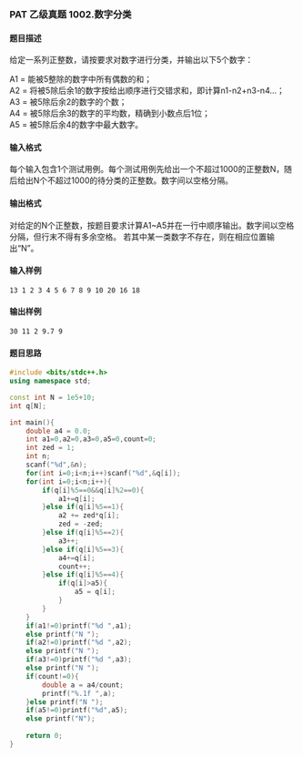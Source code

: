 ### PAT 乙级真题 1002.数字分类
#### 题目描述
给定一系列正整数，请按要求对数字进行分类，并输出以下5个数字：

A1 = 能被5整除的数字中所有偶数的和；  
A2 = 将被5除后余1的数字按给出顺序进行交错求和，即计算n1-n2+n3-n4...；  
A3 = 被5除后余2的数字的个数；  
A4 = 被5除后余3的数字的平均数，精确到小数点后1位；  
A5 = 被5除后余4的数字中最大数字。
#### 输入格式
每个输入包含1个测试用例。每个测试用例先给出一个不超过1000的正整数N，随后给出N个不超过1000的待分类的正整数。数字间以空格分隔。
#### 输出格式
对给定的N个正整数，按题目要求计算A1~A5并在一行中顺序输出。数字间以空格分隔，但行末不得有多余空格。
若其中某一类数字不存在，则在相应位置输出“N”。
#### 输入样例
~~~~
13 1 2 3 4 5 6 7 8 9 10 20 16 18
~~~~
#### 输出样例
~~~~
30 11 2 9.7 9
~~~~
#### 题目思路
```C++
#include <bits/stdc++.h>
using namespace std;

const int N = 1e5+10;
int q[N];

int main(){
    double a4 = 0.0;
    int a1=0,a2=0,a3=0,a5=0,count=0;
    int zed = 1;
    int n;
    scanf("%d",&n);
    for(int i=0;i<n;i++)scanf("%d",&q[i]);
    for(int i=0;i<n;i++){
        if(q[i]%5==0&&q[i]%2==0){
            a1+=q[i];
        }else if(q[i]%5==1){
            a2 += zed*q[i];
            zed = -zed;
        }else if(q[i]%5==2){
            a3++;
        }else if(q[i]%5==3){
            a4+=q[i];
            count++;
        }else if(q[i]%5==4){
            if(q[i]>a5){
                a5 = q[i];
            }
        }
    }
    if(a1!=0)printf("%d ",a1);
    else printf("N ");
    if(a2!=0)printf("%d ",a2);
    else printf("N ");
    if(a3!=0)printf("%d ",a3);
    else printf("N ");
    if(count!=0){
        double a = a4/count;
        printf("%.1f ",a);
    }else printf("N ");
    if(a5!=0)printf("%d",a5);
    else printf("N");
    
    return 0;
}

```